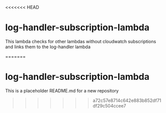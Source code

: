 <<<<<<< HEAD
# log-handler-subscription-lambda

This lambda checks for other lambdas without cloudwatch subscriptions and links them to the log-handler lambda


=======

# log-handler-subscription-lambda

This is a placeholder README.md for a new repository
>>>>>>> a72c57e8714c642e883b852df71df29c504ccee7
